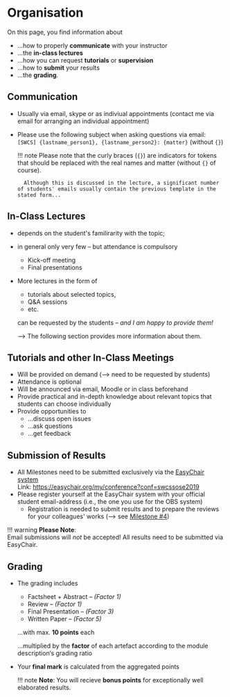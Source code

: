 # Organisation

On this page, you find information about

- ...how to properly **communicate** with your instructor
- ...the **in-class lectures** 
- ...how you can request **tutorials** or **supervision**
- ...how to **submit** your results
- ...the **grading**.

## Communication

- Usually via email, skype or as indiviual appointments (contact me via email for arranging an individual appointment)
- Please use the following subject when asking questions via email:  
    `[SWCS] {lastname_person1}, {lastname_person2}: {matter}` (without `{}`)

    !!! note
        Please note that the curly braces (`{}`) are indicators for tokens that should be replaced with the real names and matter (without `{}` of course).

        Although this is discussed in the lecture, a significant number of students' emails usually contain the previous template in the stated form...


## In-Class Lectures

- depends on the student's familirarity with the topic; 
- in general only very few – but attendance is compulsory
    - Kick-off meeting
    - Final presentations
- More lectures in the form of 
    - tutorials about selected topics, 
    - Q&A sessions 
    - etc. 
  
    can be requested by the students – _and I am happy to provide them!_

    --> The following section provides more information about them.

    <!-- _"I am happy to offer more lectures e.g. in form of tutorials etc. about specific topics but those have to be requested by the students"_ -->


## Tutorials and other In-Class Meetings
- Will be provided on demand (--> need to be requested by students)
- Attendance is optional
- Will be announced via email, Moodle or in class beforehand
- Provide practical and in-depth knowledge about relevant topics that students can choose individually
- Provide opportunities to 
    - ...discuss open issues 
    - ...ask questions
    - ...get feedback


## Submission of Results
- All Milestones need to be submitted exclusively via the [EasyChair system](www.easychair.org)  
    Link: <https://easychair.org/my/conference?conf=swcssose2019>
- Please register yourself at the EasyChair system with your official student email-address (i.e., the one you use for the OBS system)
    - Registration is needed to submit results and to prepare the reviews for your colleagues' works (--> see [Milestone #4](milestone4.md))

!!! warning
    **Please Note**:  
    Email submissions will *not* be accepted! All results need to be submitted via EasyChair.


## Grading

* The grading includes
    
    * Factsheet + Abstract – _(Factor 1)_
    * Review – _(Factor 1)_
    * Final Presentation – _(Factor 3)_
    * Written Paper – _(Factor 5)_

    ...with max. **10 points** each

    ...multiplied by the **factor** of each artefact according to the module description‘s grading ratio

* Your **final mark** is calculated from the aggregated points

    !!! note
        **Note**: You will recieve **bonus points** for exceptionally well elaborated results.


